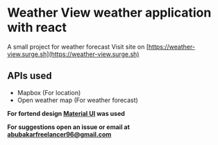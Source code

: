 # Weather View weather application with react

A small project for weather forecast
Visit site on [https://weather-view.surge.sh](https://weather-view.surge.sh)
## APIs used

- Mapbox (For location)
- Open weather map (For weather forecast)

**For fortend design [Material UI](https://material-ui.com/) was used**

**For suggestions open an issue or email at [abubakarfreelancer96@gmail.com](mailto:abubakarfreelancer96@gmail.com)**
